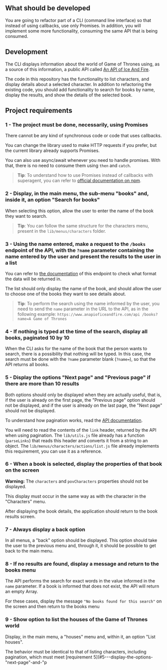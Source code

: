 ## What should be developed

You are going to refactor part of a CLI (command line interface) so that instead of using callbacks, use only Promises. In addition, you will implement some more functionality, consuming the same API that is being consumed.

## Development

The CLI displays information about the world of Game of Thrones using, as a source of this information, a public API called [An API of Ice And Fire](https://www.anapioficeandfire.com).

The code in this repository has the functionality to list characters, and display details about a selected character. In addition to refactoring the existing code, you should add functionality to search for books by name, display the results, and show the details of the selected book.

## Project requirements

### 1 - The project must be done, necessarily, using Promises

There cannot be any kind of synchronous code or code that uses callbacks.

You can change the library used to make HTTP requests if you prefer, but the current library already supports Promises.

You can also use async/await whenever you need to handle promises. With that, there is no need to consume them using `then` and `catch`.

> **Tip**: To understand how to use Promises instead of callbacks with superagent, you can refer to [official documentation on npm](https://www.npmjs.com/package/superagent#node).

### 2 - Display, in the main menu, the sub-menu "books" and, inside it, an option "Search for books"

When selecting this option, allow the user to enter the name of the book they want to search.

> **Tip**: You can follow the same structure for the characters menu, present in the `lib/menus/characters` folder.

### 3 - Using the name entered, make a request to the `/books` endpoint of the API, with the `?name` parameter containing the name entered by the user and present the results to the user in a list

You can refer to [the documentation](https://www.anapioficeandfire.com/Documentation#books) of this endpoint to check what format the data will be returned in.

The list should only display the name of the book, and should allow the user to choose one of the books they want to see details about.

> **Tip**: To perform the search using the name informed by the user, you need to send the `name` parameter in the URL to the API, as in the following example: `https://www.anapioficeandfire.com/api /books?name=A Game of Thrones`

### 4 - If nothing is typed at the time of the search, display all books, paginated 10 by 10

When the CLI asks for the name of the book that the person wants to search, there is a possibility that nothing will be typed. In this case, the search must be done with the `?name` parameter blank (`?name=`), so that the API returns all books.

### 5 - Display the options "Next page" and "Previous page" if there are more than 10 results

Both options should only be displayed when they are actually useful, that is, if the user is already on the first page, the "Previous page" option should not be displayed, and if the user is already on the last page, the "Next page" should not be displayed.

To understand how pagination works, read the [API documentation](https://www.anapioficeandfire.com/Documentation#pagination).

You will need to read the contents of the `link` header, returned by the API when using pagination. The `lib/utils.js` file already has a function (`parseLinks`) that reads this header and converts it from a string to an object. The `lib/menus/characters/actions/list.js` file already implements this requirement, you can use it as a reference.

### 6 - When a book is selected, display the properties of that book on the screen

**Warning:** The `characters` and `povCharacters` properties should not be displayed.

This display must occur in the same way as with the character in the "Characters" menu.

After displaying the book details, the application should return to the book results screen.

### 7 - Always display a back option

In all menus, a "back" option should be displayed. This option should take the user to the previous menu and, through it, it should be possible to get back to the main menu.

### 8 - If no results are found, display a message and return to the books menu

The API performs the search for exact words in the value informed in the `name` parameter. If a book is informed that does not exist, the API will return an empty Array.

For these cases, display the message `"No books found for this search"` on the screen and then return to the books menu

### 9 - Show option to list the houses of the Game of Thrones world

Display, in the main menu, a "houses" menu and, within it, an option "List houses".

The behavior must be identical to that of listing characters, including pagination, which must meet [requirement 5](#5---display-the-options-"next-page"-and-"p
